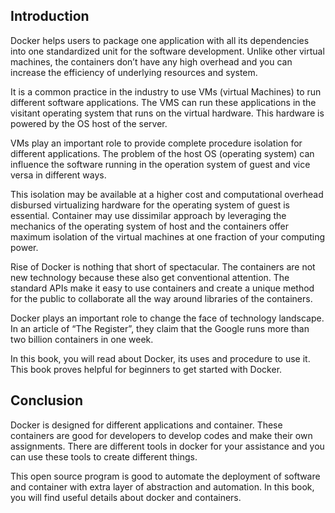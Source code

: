 ## Introduction

Docker helps users to package one application with all its dependencies into one standardized unit for the software development. Unlike other virtual machines, the containers don’t have any high overhead and you can increase the efficiency of underlying resources and system.

It is a common practice in the industry to use VMs (virtual Machines) to run different software applications. The VMS can run these applications in the visitant operating system that runs on the virtual hardware. This hardware is powered by the OS host of the server.

VMs play an important role to provide complete procedure isolation for different applications. The problem of the host OS (operating system) can influence the software running in the operation system of guest and vice versa in different ways.

This isolation may be available at a higher cost and computational overhead disbursed virtualizing hardware for the operating system of guest is essential. Container may use dissimilar approach by leveraging the mechanics of the operating system of host and the containers offer maximum isolation of the virtual machines at one fraction of your computing power.

Rise of Docker is nothing that short of spectacular. The containers are not new technology because these also get conventional attention. The standard APIs make it easy to use containers and create a unique method for the public to collaborate all the way around libraries of the containers.

Docker plays an important role to change the face of technology landscape. In an article of “The Register”, they claim that the Google runs more than two billion containers in one week.

In this book, you will read about Docker, its uses and procedure to use it. This book proves helpful for beginners to get started with Docker.

## Conclusion

Docker is designed for different applications and container. These containers are good for developers to develop codes and make their own assignments. There are different tools in docker for your assistance and you can use these tools to create different things.

This open source program is good to automate the deployment of software and container with extra layer of abstraction and automation. In this book, you will find useful details about docker and containers.